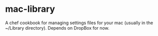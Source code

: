 # mac-library
A chef cookbook for managing settings files for your mac (usually in the ~/Library directory). Depends on DropBox for now.
